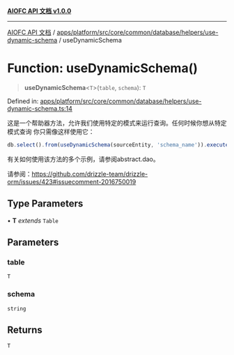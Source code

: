 [**AIOFC API 文档 v1.0.0**](../../../../../../../../../README.md)

***

[AIOFC API 文档](../../../../../../../../../modules.md) / [apps/platform/src/core/common/database/helpers/use-dynamic-schema](../README.md) / useDynamicSchema

# Function: useDynamicSchema()

> **useDynamicSchema**\<`T`\>(`table`, `schema`): `T`

Defined in: [apps/platform/src/core/common/database/helpers/use-dynamic-schema.ts:14](https://github.com/aiofc-nx/aiofc-server-20250113/blob/c42968e9d610c830827b0ce80268360670d99c8b/apps/platform/src/core/common/database/helpers/use-dynamic-schema.ts#L14)

这是一个帮助器方法，允许我们使用特定的模式来运行查询。任何时候你想从特定模式查询
你只需像这样使用它：

````ts
db.select().from(useDynamicSchema(sourceEntity, 'schema_name')).execute()
````
有关如何使用该方法的多个示例，请参阅abstract.dao。

请参阅：https://github.com/drizzle-team/drizzle-orm/issues/423#issuecomment-2016750019

## Type Parameters

• **T** *extends* `Table`

## Parameters

### table

`T`

### schema

`string`

## Returns

`T`
